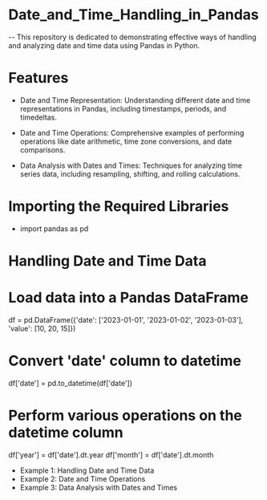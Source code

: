 # Date_and_Time_Handling_in_Pandas
-- This repository is dedicated to demonstrating effective ways of handling and analyzing date and time data using Pandas in Python.

# Features
- Date and Time Representation: Understanding different date and time representations in Pandas, including timestamps, periods, and timedeltas.

- Date and Time Operations: Comprehensive examples of performing operations like date arithmetic, time zone conversions, and date comparisons.

- Data Analysis with Dates and Times: Techniques for analyzing time series data, including resampling, shifting, and rolling calculations.

# Importing the Required Libraries
- import pandas as pd
# Handling Date and Time Data
# Load data into a Pandas DataFrame
df = pd.DataFrame({'date': ['2023-01-01', '2023-01-02', '2023-01-03'], 'value': [10, 20, 15]})

# Convert 'date' column to datetime
df['date'] = pd.to_datetime(df['date'])

# Perform various operations on the datetime column
df['year'] = df['date'].dt.year
df['month'] = df['date'].dt.month

- Example 1: Handling Date and Time Data
- Example 2: Date and Time Operations
- Example 3: Data Analysis with Dates and Times
